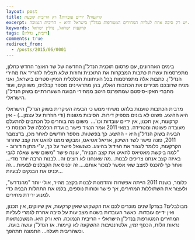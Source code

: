 ```yaml
---
layout: post
title: קרקעות? ידיים עובדות? רק הריבית קובעת
excerpt: אין קרקעות, אין שיווקים, אין תכנון, ואין ידיים עובדות.... זה קשקוש....יש רק סיבה אחת לעליות המחירים המטורפות בנדל"ן בישראל והיא - הריבית הנמוכה.
keywords: קרקעות ישראל, נדל״ן ישראל
tags: [ריבית, נדל״ן]
comments: true
redirect_from:
  - /posts/2015/06/0001
---
```


בימים האחרונים, עם פרסום תוכנית הנדל"ן החדשה של שר האוצר החדש כחלון, מתפרסמות עשרות כתבות המבקרות את התוכנית וחוזות שלא תצליח להוריד את מחירי הנדל"ן. כתבות אלה מתפרסמות בכל העיתונות הכלכלית המיין-סטרים בישראל, ואני מניח שרובכם מכירים את הכתבות האלה, בהן מתראיינים מספר קבלנים, משווקים, ועוד מחברי האקו-סיסטם שמתפרנס היטב ממחירי הבועה השערורתיים בשוק הנדל"ן הישראלי.

מרבית הכתבות טוענות בלהט משיחי ממש כי הבעיה העיקרית בשוק הנדל"ן הישראלי היא ההיצע. פשוט לא בונים מספיק דירות. הסיבות מגוונות (ודי חוזרות על עצמן...) - אין קרקעות, אין תכנון, אין ידיים עובדות וכו'...  משום מה בוחרים כל הכתבים להתעלם מעובדה פשוטה ומטרידה. במאי 2011 אמר הנגיד פישר בוועדת הכלכלה של הכנסת כי הבעיה בשוק הנדל"ן היא - ההיצע. כך בפשטות. מספר חודשים לאחר מכן, בדצמבר 2011, פונה פישר לשר השיכון, אריאל אטיאס, ומבקש ממנו להאט את קצב שחרור הקרקעות, כלומר לעצור את הגידול בהיצע. כשנשאל פישר על כך, ע"י מתן חודורוב - "למה ביקשת מאטיאס להאיט את קצב הבניה", עונה פישר "משום שיש שאלה לגבי באיזה קצב אנחנו צריכים לבנות...מה שאנחנו לא רוצים זה...לבנות הרבה יותר מדי... ואחר כך להכנס למצב שאי אפשר למכור אותם.... זה יכניס את הקבלנים לבעיות....זה יכניס את הבנקים לבעיות...

כלומר, בשנת 2011 הייתה אפשרות והזדמנות לבנות בקצב מהיר, אולי יותר "מהנדרש", ולעצור את השתוללות המחירים, אך פישר וכוחות נוספים, בלמו את התחלות הבניה כדי למנוע ירידת מחירים.

מבולבלים? בצדק! שנים מוכרים לכם את הקשקוש שאין קרקעות, אין שיווקים, אין תכנון, ואין ידיים עובדות. כאשר העובדות בשטח מצביעות על סיבה אחרת לגמרי לעליות המחירים המטורפות בנדל"ן הישראלי - הריבית הנמוכה. היא ורק היא. המשכנתאות נראות זולות, הכסף זמין, אלטרנטיבות ההשקעה לא קיימות. אז הנדל"ן עושה בועה. וכשהריבית תעלה... התמונה תתהפך.
